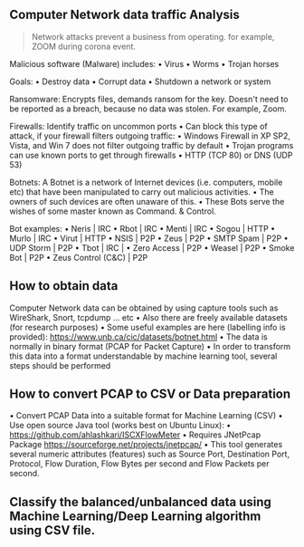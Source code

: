 ## Computer Network data traffic Analysis
> Network attacks prevent a business from operating. for example, ZOOM during corona event. 


Malicious software (Malware) includes:
• Virus
• Worms
• Trojan horses

Goals:
• Destroy data
• Corrupt data
• Shutdown a network or system

Ransomware:
Encrypts files, demands ransom for the key.
Doesn't need to be reported as a breach, because no data was stolen.
For example, Zoom.

Firewalls: 
Identify traffic on uncommon ports
• Can block this type of attack, if your firewall
filters outgoing traffic:
• Windows Firewall in XP SP2, Vista, and Win 7 does not filter outgoing traffic by default
• Trojan programs can use known ports to get
through firewalls
• HTTP (TCP 80) or DNS (UDP 53)

Botnets:
A Botnet is a network of Internet devices (i.e. computers, mobile
etc) that have been manipulated to carry out malicious activities.
• The owners of such devices are often unaware of this.
• These Bots serve the wishes of some master known as Command.
& Control.

Bot examples:
• Neris | IRC
• Rbot | IRC
• Menti | IRC
• Sogou | HTTP
• Murlo | IRC
• Virut | HTTP
• NSIS | P2P
• Zeus | P2P
• SMTP Spam | P2P
• UDP Storm | P2P
• Tbot | IRC |
• Zero Access | P2P
• Weasel | P2P
• Smoke Bot | P2P
• Zeus Control (C&C) | P2P

## How to obtain data
Computer Network data can be obtained by using capture
tools such as WireShark, Snort, tcpdump … etc
• Also there are freely available datasets (for research purposes)
• Some useful examples are here (labelling info is
provided): https://www.unb.ca/cic/datasets/botnet.html
• The data is normally in binary format (PCAP for Packet
Capture)
• In order to transform this data into a format understandable
by machine learning tool, several steps should be performed

## How to convert PCAP to CSV or Data preparation
• Convert PCAP Data into a suitable format for Machine Learning (CSV)
• Use open source Java tool (works best on Ubuntu Linux):
• https://github.com/ahlashkari/ISCXFlowMeter
• Requires JNetPcap Package
https://sourceforge.net/projects/jnetpcap/
• This tool generates several numeric attributes (features) such as Source
Port, Destination Port, Protocol, Flow Duration, Flow Bytes per second
and Flow Packets per second.

## Classify the balanced/unbalanced data using Machine Learning/Deep Learning algorithm using CSV file.



